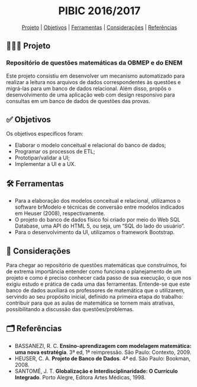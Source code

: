 <h1 align="center">
  PIBIC 2016/2017
</h1>

<p align="center">
  <a href="#-projeto">Projeto</a> |
  <a href="#-objetivos">Objetivos</a> |  
  <a href="#-ferramentas">Ferramentas</a> | 
  <a href="#-considerações">Considerações</a> | 
  <a href="#-referências">Referências</a>
</p>

## 👩🏻‍💻 Projeto
### Repositório de questões matemáticas da OBMEP e do ENEM
Este projeto consistiu em desenvolver um mecanismo automatizado para realizar a leitura nos arquivos de dados correspondentes às questões e migrá-las para um banco de dados relacional. Além disso, propôs o desenvolvimento de uma aplicação web com design responsivo para consultas em um banco de dados de questões das provas.

## ✅ Objetivos

Os objetivos específicos foram:
- Elaborar o modelo conceitual e relacional do banco de dados;
- Programar os processos de ETL;
- Prototipar/validar a UI;
- Implementar a UI e a UX.

## 🛠 Ferramentas

- Para a elaboração dos modelos conceitual e relacional, utilizamos o software brModelo e técnicas de conversão entre modelos indicados em Heuser (2008), respectivamente.
- O projeto do banco de dados físico foi criado por meio do Web SQL Database, uma API do HTML 5, ou seja, um “SQL do lado do usuário”.
- Para o desenvolvimento da UI, utilizamos o framework Bootstrap.

## 🧾 Considerações

Para chegar ao repositório de questões matemáticas que construímos, foi de extrema importância entender como funciona o planejamento de um projeto e como é preciso conhecer cada passo de sua execução, o que nos exigiu estudo e prática de cada uma das ferramentas.
Entende-se que este banco de dados auxiliará os professores de matemática que o utilizarem, servindo ao seu propósito inicial, definido na primeira etapa do trabalho: contribuir para que as aulas de matemática se tornem mais atrativas, possibilitando a discussão das questões/problemas.

## 🗂 Referências

- BASSANEZI, R. C. **Ensino-aprendizagem com modelagem matemática: uma nova estratégia**. 3ª ed, 1ª reimpressão. São Paulo: Contexto, 2009. 
- HEUSER, C. A. **Projeto de Banco de Dados**. 4ª ed. São Paulo: Bookman, 2008. 
- SANTOMÉ, J. T. **Globalização e Interdisciplinaridade: O Currículo Integrado**. Porto Alegre, Editora Artes Médicas, 1998.
